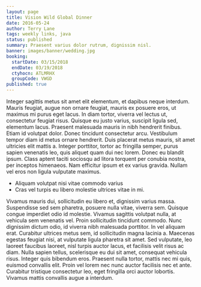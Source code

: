 ```yaml
---
layout: page
title: Vision Wild Global Dinner
date: 2016-05-24
author: Terry Lane
tags: weekly links, java
status: published
summary: Praesent varius dolor rutrum, dignissim nisl.
banner: images/banner/wedding.jpg
booking:
  startDate: 03/15/2018
  endDate: 03/19/2018
  ctyhocn: ATLMRHX
  groupCode: VWGD
published: true
---
```

Integer sagittis metus sit amet elit elementum, et dapibus neque interdum. Mauris feugiat, augue non ornare feugiat, mauris ex posuere eros, ut maximus mi purus eget lacus. In diam tortor, viverra vel lectus ut, consectetur feugiat risus. Quisque eu justo varius, suscipit ligula sed, elementum lacus. Praesent malesuada mauris in nibh hendrerit finibus. Etiam id volutpat dolor. Donec tincidunt consectetur arcu. Vestibulum tempor diam id metus ornare hendrerit. Duis placerat metus mauris, sit amet ultricies elit mattis a. Integer porttitor, tortor ac fringilla semper, purus sapien venenatis leo, quis aliquet quam dui nec lorem. Donec eu blandit ipsum. Class aptent taciti sociosqu ad litora torquent per conubia nostra, per inceptos himenaeos. Nam efficitur ipsum et ex varius gravida. Nullam vel eros non ligula vulputate maximus.

* Aliquam volutpat nisi vitae commodo varius
* Cras vel turpis eu libero molestie ultrices vitae in mi.

Vivamus mauris dui, sollicitudin eu libero et, dignissim varius massa. Suspendisse sed sem pharetra, posuere nulla vitae, viverra sem. Quisque congue imperdiet odio id molestie. Vivamus sagittis volutpat nulla, at vehicula sem venenatis vel. Proin sollicitudin tincidunt commodo. Nunc dignissim dictum odio, id viverra nibh malesuada porttitor. In vel aliquam erat. Curabitur ultrices metus sem, id sollicitudin magna lacinia a. Maecenas egestas feugiat nisi, at vulputate ligula pharetra sit amet. Sed vulputate, leo laoreet faucibus laoreet, nisl turpis auctor lacus, et facilisis velit risus ac diam. Nulla sapien tellus, scelerisque eu dui sit amet, consequat vehicula risus. Integer quis bibendum eros. Praesent nulla tortor, mattis nec mi quis, euismod convallis elit. Proin vel lorem nec nunc auctor facilisis nec et ante. Curabitur tristique consectetur leo, eget fringilla orci auctor lobortis. Vivamus mattis convallis augue a interdum.
